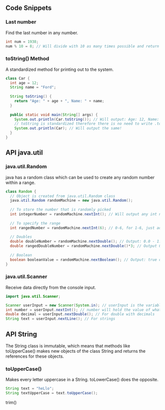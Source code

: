## Code Snippets

### Last number

Find the last number in any number.

````java
int num = 1938;
num % 10 = 8; // Will divide with 10 as many times possible and return the rest
````



### toString() Method

A standardized method for printing out to the system.

````java
class Car {
  int age = 12;
  String name = "Ford";
  
  String toString() {
    return "Age: " + age + ", Name: " + name;
  }
  
  public static void main(String[] args) {
    System.out.println(Car.toString()); // Will output: Age: 12, Name: Ford
    // toString is standardized therefore there is no need to write .toString()
    System.out.println(Car); // Will output the same! 
  }
}
````





## API java.util

### java.util.Random

java has a random class which can be used to create any random number within a range.

`````java
class Random {
  // Object is created from java.util.Random class
  java.util.Random randomMachine = new java.util.Random();
  
  // To store the number that is randomly picked
  int integerNumber = randomMachine.nextInt(); // Will output any int number 
  
  // To specify the range
  int rangedNumber = randomMachine.nextInt(6); // 0-6, for 1-6, just add 1 after (6) +1
  
  // Doubles
  double doubleNumber = randomMachine.nextDouble(); // Output: 0.0 - 1.0
  double rangedDoubleNumber = randomMachine.nextDouble()*3; // Output 0.0 - 3.0 
  
  // Boolean
  boolean booleanValue = randomMachine.nextBoolean(); // Output: true or false
}
`````

### java.util.Scanner 

Receive data directly from the console input. 

```java
import java.util.Scanner;

Scanner userInput = new Scanner(System.in); // userInput is the variable name
int number = userInput.nextInt(); // number will hold the value of what you input
double decimal = userInput.nextDouble(); // For double with decimals
String text = userInput.nextLine(); // For strings
```

## API String

The String class is immutable, which means that methods like toUpperCase() makes new objects of the class String and returns the references for these objects.

### toUpperCase()

Makes every letter uppercase in a String. toLowerCase() does the opposite.

````java
String text = "heLlo";
String textUpperCase = text.toUpperCase();
````

trim()

